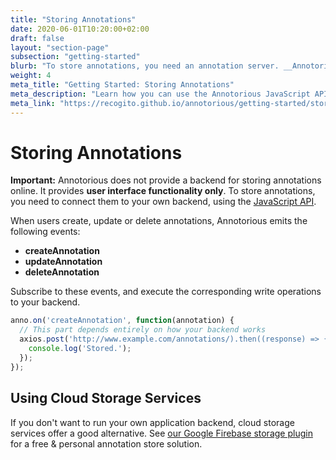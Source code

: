 ```yaml
---
title: "Storing Annotations"
date: 2020-06-01T10:20:00+02:00
draft: false
layout: "section-page"
subsection: "getting-started"
blurb: "To store annotations, you need an annotation server. __Annotorious does not come with built-in storage__. Learn how you can use the JavaScript API to set up your own solution that fits your needs." 
weight: 4
meta_title: "Getting Started: Storing Annotations"
meta_description: "Learn how you can use the Annotorious JavaScript API to integrate a storage backend"
meta_link: "https://recogito.github.io/annotorious/getting-started/storing-annotations"
---
```


# Storing Annotations

__Important:__ Annotorious does not provide a backend for storing annotations online. It provides 
__user interface functionality only__. To store annotations, you need to connect them to your own 
backend, using the [JavaScript API](/annotorious/api-docs/).

When users create, update or delete annotations, Annotorious emits the following events:

- __createAnnotation__
- __updateAnnotation__
- __deleteAnnotation__

Subscribe to these events, and execute the corresponding write operations to your backend. 

```javascript
anno.on('createAnnotation', function(annotation) {
  // This part depends entirely on how your backend works
  axios.post('http://www.example.com/annotations/).then((response) => {
    console.log('Stored.');
  });
});
```

## Using Cloud Storage Services

If you don't want to run your own application backend, cloud storage services offer a good alternative.
See [our Google Firebase storage plugin](#) for a free & personal annotation store solution.
